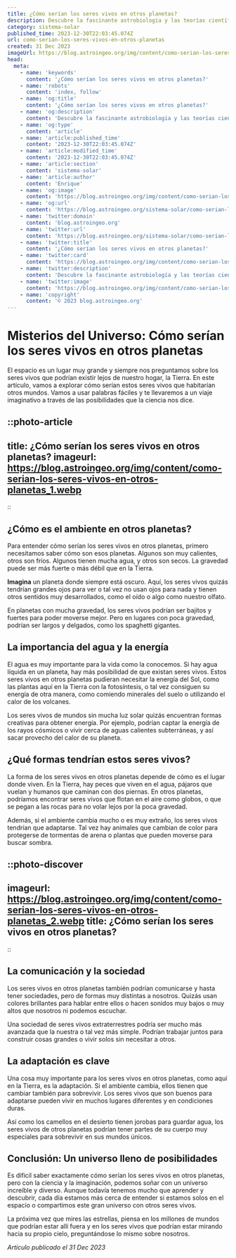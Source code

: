 ```yaml
---
title: ¿Cómo serían los seres vivos en otros planetas?
description: Descubre la fascinante astrobiología y las teorías científicas sobre la vida extraterrestre adaptada a entornos planetarios únicos.
category: sistema-solar
published_time: 2023-12-30T22:03:45.074Z
url: como-serian-los-seres-vivos-en-otros-planetas
created: 31 Dec 2023
imageUrl: https://blog.astroingeo.org/img/content/como-serian-los-seres-vivos-en-otros-planetas_1.webp
head:
  meta:
    - name: 'keywords'
      content: '¿Cómo serían los seres vivos en otros planetas?'
    - name: 'robots'
      content: 'index, follow'
    - name: 'og:title'
      content: '¿Cómo serían los seres vivos en otros planetas?'
    - name: 'og:description'
      content: 'Descubre la fascinante astrobiología y las teorías científicas sobre la vida extraterrestre adaptada a entornos planetarios únicos.'
    - name: 'og:type'
      content: 'article'
    - name: 'article:published_time'
      content: '2023-12-30T22:03:45.074Z'
    - name: 'article:modified_time'
      content: '2023-12-30T22:03:45.074Z'
    - name: 'article:section'
      content: 'sistema-solar'
    - name: 'article:author'
      content: 'Enrique'
    - name: 'og:image'
      content: 'https://blog.astroingeo.org/img/content/como-serian-los-seres-vivos-en-otros-planetas_1.webp'
    - name: 'og:url'
      content: 'https://blog.astroingeo.org/sistema-solar/como-serian-los-seres-vivos-en-otros-planetas'
    - name: 'twitter:domain'
      content: 'blog.astroingeo.org'
    - name: 'twitter:url'
      content: 'https://blog.astroingeo.org/sistema-solar/como-serian-los-seres-vivos-en-otros-planetas'
    - name: 'twitter:title'
      content: '¿Cómo serían los seres vivos en otros planetas?'
    - name: 'twitter:card'
      content: 'https://blog.astroingeo.org/img/content/como-serian-los-seres-vivos-en-otros-planetas_1.webp'
    - name: 'twitter:description'
      content: 'Descubre la fascinante astrobiología y las teorías científicas sobre la vida extraterrestre adaptada a entornos planetarios únicos.'
    - name: 'twitter:image'
      content: 'https://blog.astroingeo.org/img/content/como-serian-los-seres-vivos-en-otros-planetas_1.webp'
    - name: 'copyright'
      content: '© 2023 blog.astroingeo.org'
---
```

# Misterios del Universo: Cómo serían los seres vivos en otros planetas

El espacio es un lugar muy grande y siempre nos preguntamos sobre los seres vivos que podrían existir lejos de nuestro hogar, la Tierra. En este artículo, vamos a explorar cómo serían estos seres vivos que habitarían otros mundos. Vamos a usar palabras fáciles y te llevaremos a un viaje imaginativo a través de las posibilidades que la ciencia nos dice.

::photo-article
---
title: ¿Cómo serían los seres vivos en otros planetas?
imageurl: https://blog.astroingeo.org/img/content/como-serian-los-seres-vivos-en-otros-planetas_1.webp
---
::

## ¿Cómo es el ambiente en otros planetas?

Para entender cómo serían los seres vivos en otros planetas, primero necesitamos saber cómo son esos planetas. Algunos son muy calientes, otros son fríos. Algunos tienen mucha agua, y otros son secos. La gravedad puede ser más fuerte o más débil que en la Tierra.

**Imagina** un planeta donde siempre está oscuro. Aquí, los seres vivos quizás tendrían grandes ojos para ver o tal vez no usan ojos para nada y tienen otros sentidos muy desarrollados, como el oído o algo como nuestro olfato.

En planetas con mucha gravedad, los seres vivos podrían ser bajitos y fuertes para poder moverse mejor. Pero en lugares con poca gravedad, podrían ser largos y delgados, como los spaghetti gigantes.

## La importancia del agua y la energía

El agua es muy importante para la vida como la conocemos. Si hay agua líquida en un planeta, hay más posibilidad de que existan seres vivos. Estos seres vivos en otros planetas pudieran necesitar la energía del Sol, como las plantas aquí en la Tierra con la fotosíntesis, o tal vez consiguen su energía de otra manera, como comiendo minerales del suelo o utilizando el calor de los volcanes.

Los seres vivos de mundos sin mucha luz solar quizás encuentran formas creativas para obtener energía. Por ejemplo, podrían captar la energía de los rayos cósmicos o vivir cerca de aguas calientes subterráneas, y así sacar provecho del calor de su planeta.

## ¿Qué formas tendrían estos seres vivos?

La forma de los seres vivos en otros planetas depende de cómo es el lugar donde viven. En la Tierra, hay peces que viven en el agua, pájaros que vuelan y humanos que caminan con dos piernas. En otros planetas, podríamos encontrar seres vivos que flotan en el aire como globos, o que se pegan a las rocas para no volar lejos por la poca gravedad.

Además, si el ambiente cambia mucho o es muy extraño, los seres vivos tendrían que adaptarse. Tal vez hay animales que cambian de color para protegerse de tormentas de arena o plantas que pueden moverse para buscar sombra.


::photo-discover
---
imageurl: https://blog.astroingeo.org/img/content/como-serian-los-seres-vivos-en-otros-planetas_2.webp
title: ¿Cómo serían los seres vivos en otros planetas?
---
::

## La comunicación y la sociedad

Los seres vivos en otros planetas también podrían comunicarse y hasta tener sociedades, pero de formas muy distintas a nosotros. Quizás usan colores brillantes para hablar entre ellos o hacen sonidos muy bajos o muy altos que nosotros ni podemos escuchar.

Una sociedad de seres vivos extraterrestres podría ser mucho más avanzada que la nuestra o tal vez más simple. Podrían trabajar juntos para construir cosas grandes o vivir solos sin necesitar a otros.

## La adaptación es clave

Una cosa muy importante para los seres vivos en otros planetas, como aquí en la Tierra, es la adaptación. Si el ambiente cambia, ellos tienen que cambiar también para sobrevivir. Los seres vivos que son buenos para adaptarse pueden vivir en muchos lugares diferentes y en condiciones duras.

Así como los camellos en el desierto tienen jorobas para guardar agua, los seres vivos de otros planetas podrían tener partes de su cuerpo muy especiales para sobrevivir en sus mundos únicos.

## Conclusión: Un universo lleno de posibilidades

Es dificil saber exactamente cómo serían los seres vivos en otros planetas, pero con la ciencia y la imaginación, podemos soñar con un universo increíble y diverso. Aunque todavía tenemos mucho que aprender y descubrir, cada día estamos más cerca de entender si estamos solos en el espacio o compartimos este gran universo con otros seres vivos.

La próxima vez que mires las estrellas, piensa en los millones de mundos que podrían estar allí fuera y en los seres vivos que podrían estar mirando hacia su propio cielo, preguntándose lo mismo sobre nosotros.

_Artículo publicado el 31 Dec 2023_